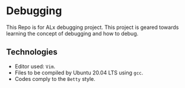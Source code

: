 # Debugging
This Repo is for ALx debugging project.
This project is geared towards learning the concept of debugging and how to debug.

## Technologies
* Editor used: `Vim`.
* Files to be compiled by Ubuntu 20.04 LTS using `gcc`.
* Codes comply to the `Betty` style.
